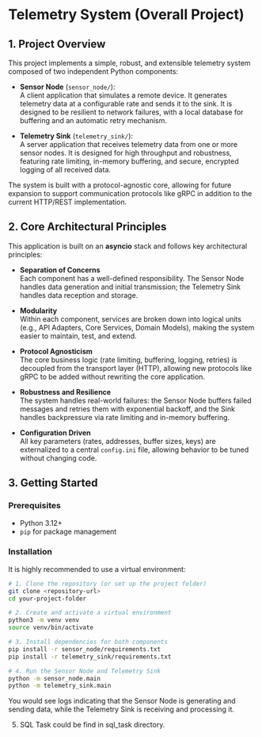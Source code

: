 # Telemetry System (Overall Project)

## 1. Project Overview

This project implements a simple, robust, and extensible telemetry system composed of two independent Python components:

- **Sensor Node** (`sensor_node/`):  
  A client application that simulates a remote device. It generates telemetry data at a configurable rate and sends it to the sink. It is designed to be resilient to network failures, with a local database for buffering and an automatic retry mechanism.

- **Telemetry Sink** (`telemetry_sink/`):  
  A server application that receives telemetry data from one or more sensor nodes. It is designed for high throughput and robustness, featuring rate limiting, in-memory buffering, and secure, encrypted logging of all received data.

The system is built with a protocol-agnostic core, allowing for future expansion to support communication protocols like gRPC in addition to the current HTTP/REST implementation.

## 2. Core Architectural Principles

This application is built on an **asyncio** stack and follows key architectural principles:

- **Separation of Concerns**  
  Each component has a well-defined responsibility. The Sensor Node handles data generation and initial transmission; the Telemetry Sink handles data reception and storage.

- **Modularity**  
  Within each component, services are broken down into logical units (e.g., API Adapters, Core Services, Domain Models), making the system easier to maintain, test, and extend.

- **Protocol Agnosticism**  
  The core business logic (rate limiting, buffering, logging, retries) is decoupled from the transport layer (HTTP), allowing new protocols like gRPC to be added without rewriting the core application.

- **Robustness and Resilience**  
  The system handles real-world failures: the Sensor Node buffers failed messages and retries them with exponential backoff, and the Sink handles backpressure via rate limiting and in-memory buffering.

- **Configuration Driven**  
  All key parameters (rates, addresses, buffer sizes, keys) are externalized to a central `config.ini` file, allowing behavior to be tuned without changing code.

## 3. Getting Started

### Prerequisites

- Python 3.12+  
- `pip` for package management

### Installation

It is highly recommended to use a virtual environment:

```bash
# 1. Clone the repository (or set up the project folder)
git clone <repository-url>
cd your-project-folder

# 2. Create and activate a virtual environment
python3 -m venv venv
source venv/bin/activate

# 3. Install dependencies for both components
pip install -r sensor_node/requirements.txt
pip install -r telemetry_sink/requirements.txt

# 4. Run the Sensor Node and Telemetry Sink
python -m sensor_node.main
python -m telemetry_sink.main
```

You would see logs indicating that the Sensor Node is generating and sending data, while the Telemetry Sink is receiving and processing it.


5. SQL Task could be find in sql_task directory.